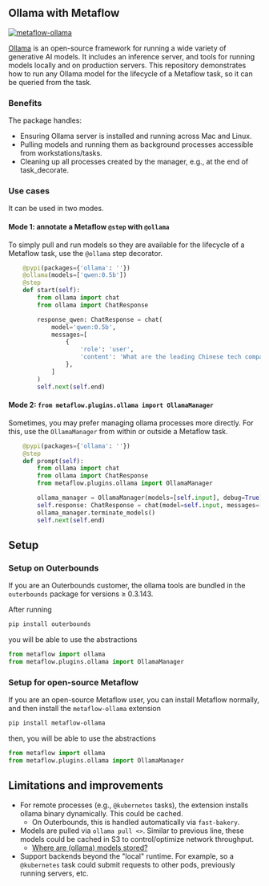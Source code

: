## Ollama with Metaflow

[![metaflow-ollama](https://i.ytimg.com/vi/G0z_yNk5AkE/maxresdefault.jpg)](https://www.youtube.com/watch?v=G0z_yNk5AkE)


[Ollama](https://ollama.com/) is an open-source framework for running a wide variety of generative AI models. 
It includes an inference server, and tools for running models locally and on production servers.
This repository demonstrates how to run any Ollama model for the lifecycle of a Metaflow task, so it can be queried from the task. 

### Benefits
The package handles:
- Ensuring Ollama server is installed and running across Mac and Linux.
- Pulling models and running them as background processes accessible from workstations/tasks.
- Cleaning up all processes created by the manager, e.g., at the end of task_decorate.

### Use cases
It can be used in two modes.

#### Mode 1: annotate a Metaflow `@step` with `@ollama` 

To simply pull and run models so they are available for the lifecycle of a Metaflow task, use the `@ollama` step decorator.

```python
    @pypi(packages={'ollama': ''})
    @ollama(models=['qwen:0.5b'])
    @step
    def start(self):
        from ollama import chat
        from ollama import ChatResponse

        response_qwen: ChatResponse = chat(
            model='qwen:0.5b', 
            messages=[
                {
                    'role': 'user',
                    'content': 'What are the leading Chinese tech companies?',
                },
            ]
        )
        self.next(self.end)
```

#### Mode 2: `from metaflow.plugins.ollama import OllamaManager`

Sometimes, you may prefer managing ollama processes more directly. 
For this, use the `OllamaManager` from within or outside a Metaflow task.
```python
    @pypi(packages={'ollama': ''})
    @step
    def prompt(self):
        from ollama import chat 
        from ollama import ChatResponse
        from metaflow.plugins.ollama import OllamaManager 

        ollama_manager = OllamaManager(models=[self.input], debug=True)
        self.response: ChatResponse = chat(model=self.input, messages=[self.config.message])
        ollama_manager.terminate_models()
        self.next(self.end)
```

## Setup

### Setup on Outerbounds

If you are an Outerbounds customer, the ollama tools are bundled in the `outerbounds` package for versions ≥ 0.3.143. 

After running
```bash
pip install outerbounds
```
you will be able to use the abstractions
```python
from metaflow import ollama
from metaflow.plugins.ollama import OllamaManager 
```

### Setup for open-source Metaflow

If you are an open-source Metaflow user, you can install Metaflow normally, and then install the `metaflow-ollama` extension
```bash
pip install metaflow-ollama
```
then, you will be able to use the abstractions
```python
from metaflow import ollama
from metaflow.plugins.ollama import OllamaManager 
```

## Limitations and improvements

- For remote processes (e.g., `@kubernetes` tasks), the extension installs ollama binary dynamically. This could be cached.
    - On Outerbounds, this is handled automatically via `fast-bakery`. 
- Models are pulled via `ollama pull <>`. Similar to previous line, these models could be cached in S3 to control/optimize network throughput.
    - [Where are (ollama) models stored?](https://github.com/ollama/ollama/blob/main/docs/faq.md#where-are-models-stored)
- Support backends beyond the "local" runtime. For example, so a `@kubernetes` task could submit requests to other pods, previously running servers, etc.